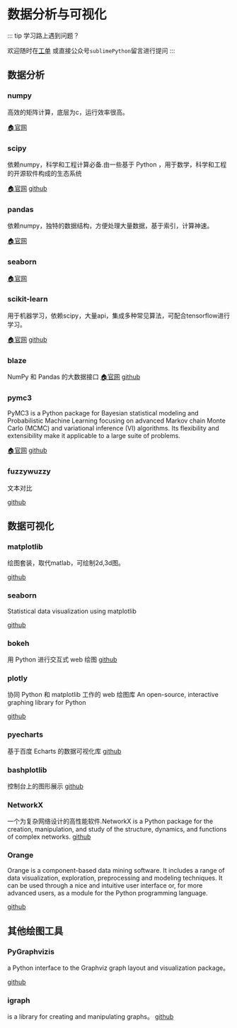 # 数据分析与可视化

::: tip 学习路上遇到问题？

欢迎随时在[工单](https://github.com/de8ug/spt/issues)
或直接公众号`sublimePython`留言进行提问
:::


## 数据分析

### numpy
高效的矩阵计算，底层为c，运行效率很高。

[🏠官网]()

### scipy
依赖numpy，科学和工程计算必备.由一些基于 Python ，用于数学，科学和工程的开源软件构成的生态系统

[🏠官网](https://scipy.org/scipylib/)
[github](https://github.com/scipy/scipy)

### pandas
依赖numpy，独特的数据结构，方便处理大量数据，基于索引，计算神速。

[🏠官网](https://pandas.pydata.org/pandas-docs/stable/?v=20190328114754)


### seaborn

[🏠官网](https://seaborn.pydata.org/)

### scikit-learn
用于机器学习，依赖scipy，大量api，集成多种常见算法，可配合tensorflow进行学习。

[🏠官网]()
[github]()

### blaze

NumPy 和 Pandas 的大数据接口
[🏠官网](http://blaze.pydata.org/)
[github](https://github.com/blaze/blaze)

### pymc3
PyMC3 is a Python package for Bayesian statistical modeling and Probabilistic Machine Learning focusing on advanced Markov chain Monte Carlo (MCMC) and variational inference (VI) algorithms. Its flexibility and extensibility make it applicable to a large suite of problems.

[🏠官网](https://docs.pymc.io/)
[github](https://github.com/pymc-devs/pymc3)


### fuzzywuzzy

文本对比 

[github](https://github.com/seatgeek/fuzzywuzzy)



## 数据可视化
### matplotlib
绘图套装，取代matlab，可绘制2d,3d图。

[github](https://github.com/matplotlib/matplotlib)

### seaborn
Statistical data visualization using matplotlib

[github](https://github.com/mwaskom/seaborn)

### bokeh

用 Python 进行交互式 web 绘图
[github](https://github.com/bokeh/bokeh)

### plotly

协同 Python 和 matplotlib 工作的 web 绘图库
An open-source, interactive graphing library for Python 

[github](https://github.com/plotly/plotly.py)

### pyecharts

基于百度 Echarts 的数据可视化库
[github](https://github.com/pyecharts/pyecharts)

### bashplotlib

控制台上的图形展示 
[github](https://github.com/glamp/bashplotlib)

### NetworkX

一个为复杂网络设计的高性能软件.NetworkX is a Python package for the creation, manipulation, and study of the structure, dynamics, and functions of complex networks.
[github](https://github.com/networkx/networkx)

### Orange

Orange is a component-based data mining software. It includes a range of data visualization, exploration, preprocessing and modeling techniques. It can be used through a nice and intuitive user interface or, for more advanced users, as a module for the Python programming language.

[github](https://github.com/biolab/orange3)


## 其他绘图工具
### PyGraphvizis

a Python interface to the Graphviz graph layout and visualization package。

[github](https://github.com/pygraphviz/pygraphviz)


### igraph

is a library for creating and manipulating graphs。
[github](https://github.com/igraph/python-igraph)



